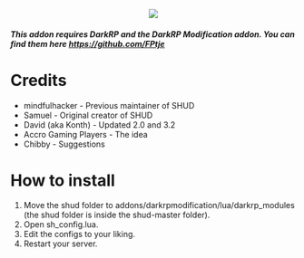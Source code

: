 <p align="center"> <img src="http://i.imgur.com/dGJesJY.png" />

##### This addon requires DarkRP and the DarkRP Modification addon. You can find them here https://github.com/FPtje

# Credits
- mindfulhacker - Previous maintainer of SHUD
- Samuel - Original creator of SHUD
- David (aka Konth) - Updated 2.0 and 3.2
- Accro Gaming Players - The idea
- Chibby - Suggestions

# How to install
1. Move the shud folder to addons/darkrpmodification/lua/darkrp_modules (the shud folder is inside the shud-master folder).
2. Open sh_config.lua.
3. Edit the configs to your liking.
4. Restart your server.
